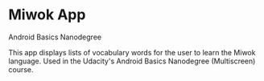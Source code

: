 Miwok App
===================================
Android Basics Nanodegree

This app displays lists of vocabulary words for the user to learn the Miwok language.
Used in the Udacity's Android Basics Nanodegree (Multiscreen) course.
